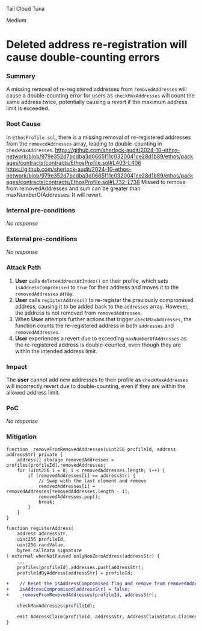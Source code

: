 Tall Cloud Tuna

Medium

# Deleted address re-registration will cause double-counting errors

### Summary

A missing removal of re-registered addresses from `removedAddresses` will cause a double-counting error for users as `checkMaxAddresses` will count the same address twice, potentially causing a revert if the maximum address limit is exceeded.

### Root Cause

In `EthosProfile.sol`, there is a missing removal of re-registered addresses from the `removedAddresses` array, leading to double-counting in `checkMaxAddresses`.
https://github.com/sherlock-audit/2024-10-ethos-network/blob/979e352d7bcdba3d0665f11c0320041ce28d1b89/ethos/packages/contracts/contracts/EthosProfile.sol#L403-L406
https://github.com/sherlock-audit/2024-10-ethos-network/blob/979e352d7bcdba3d0665f11c0320041ce28d1b89/ethos/packages/contracts/contracts/EthosProfile.sol#L732-L738
Missed to remove from removedAddresses and sum can be greater than maxNumberOfAddresses.
It will revert.


### Internal pre-conditions

_No response_

### External pre-conditions

_No response_

### Attack Path

1. **User** calls `deleteAddressAtIndex()` on their profile, which sets `isAddressCompromised` to `true` for their address and moves it to the `removedAddresses` array.
2. **User** calls `registerAddress()` to re-register the previously compromised address, causing it to be added back to the `addresses` array. However, the address is not removed from `removedAddresses`.
3. When **User** attempts further actions that trigger `checkMaxAddresses`, the function counts the re-registered address in both `addresses` and `removedAddresses`.
4. **User** experiences a revert due to exceeding `maxNumberOfAddresses` as the re-registered address is double-counted, even though they are within the intended address limit.

### Impact

The **user** cannot add new addresses to their profile as `checkMaxAddresses` will incorrectly revert due to double-counting, even if they are within the allowed address limit.

### PoC

_No response_

### Mitigation

```solidity
function _removeFromRemovedAddresses(uint256 profileId, address addressStr) private {
    address[] storage removedAddresses = profiles[profileId].removedAddresses;
    for (uint256 i = 0; i < removedAddresses.length; i++) {
        if (removedAddresses[i] == addressStr) {
            // Swap with the last element and remove
            removedAddresses[i] = removedAddresses[removedAddresses.length - 1];
            removedAddresses.pop();
            break;
        }
    }
}
```
```diff
function registerAddress(
    address addressStr,
    uint256 profileId,
    uint256 randValue,
    bytes calldata signature
) external whenNotPaused onlyNonZeroAddress(addressStr) {
    ...
    profiles[profileId].addresses.push(addressStr);
    profileIdByAddress[addressStr] = profileId;

+    // Reset the isAddressCompromised flag and remove from removedAddresses if re-registering
+    isAddressCompromised[addressStr] = false;
+    _removeFromRemovedAddresses(profileId, addressStr);

    checkMaxAddresses(profileId);

    emit AddressClaim(profileId, addressStr, AddressClaimStatus.Claimed);
}
```